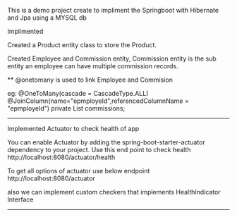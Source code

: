 This is a demo project create to impliment the Springboot with Hibernate and Jpa using a MYSQL db

Implimented 

Created a Product entity class to store the Product.

Created Employee and Commission entity, Commission entity is the sub entity an employee can have multiple commission records.

** @onetomany is used to link Employee and Commision

eg:    @OneToMany(cascade = CascadeType.ALL)
@JoinColumn(name="epmployeId",referencedColumnName = "epmployeId")
private List<CommisionEmp> commissions;

----------------------------------------------

Implemented Actuator to check health of app

You can enable Actuator by adding the spring-boot-starter-actuator dependency to your project.
Use this end point to check health
http://localhost:8080/actuator/health

To get all options of actuator use below endpoint
http://localhost:8080/actuator

also we can implement custom checkers that implements HealthIndicator Interface

---------------------------------------------------------

